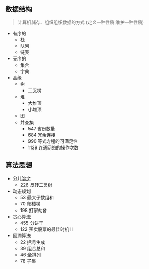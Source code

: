 ## 数据结构

> 计算机储存、组织组织数据的方式 (定义一种性质 维护一种性质)

- 有序的
  - 栈
  - 队列
  - 链表
- 无序的
  - 集合
  - 字典
- 高级
  - 树
    - 二叉树
  - 堆
    - 大堆顶
    - 小堆顶
  - 图
  - 并查集
    - 547 省份数量
    - 684 冗余连接
    - 990 等式方程的可满足性
    - 1139 连通网络的操作次数

## 算法思想
- 分儿治之
  - 226 反转二叉树
- 动态规划
  - 53 最大子数组和
  - 70 爬楼梯
  - 198 打家劫舍
- 贪心算法
  - 455 分饼干
  - 122 买卖股票的最佳时机 II
- 回溯算法
  - 22 括号生成
  - 39 组合总和
  - 46 全排列
  - 78 子集
